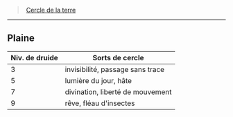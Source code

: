 ﻿---
!GenericItem
Name: Plaine
Id: druid_earth_hd.md#plaine
ParentLink: druid_earth_hd.md#cercle-de-la-terre
ParentName: Cercle de la terre
NameLevel: 2
Attributes:
  Name: Plaine
  Markdown: >+
    ## <!--Name-->Plaine<!--/Name-->


    |Niv. de druide|Sorts de cercle|

    |---|---|

    |3|invisibilité, passage sans trace|

    |5|lumière du jour, hâte|

    |7|divination, liberté de mouvement|

    |9|rêve, fléau d'insectes|

AttributesDictionary: >+
  Name: Plaine

  Markdown: >+

    ## <!--Name-->Plaine<!--/Name-->





    |Niv. de druide|Sorts de cercle|



    |---|---|



    |3|invisibilité, passage sans trace|



    |5|lumière du jour, hâte|



    |7|divination, liberté de mouvement|



    |9|rêve, fléau d'insectes|



---
> [Cercle de la terre](hd_druid_earth.md)

---

## Plaine

|Niv. de druide|Sorts de cercle|
|---|---|
|3|invisibilité, passage sans trace|
|5|lumière du jour, hâte|
|7|divination, liberté de mouvement|
|9|rêve, fléau d'insectes|

